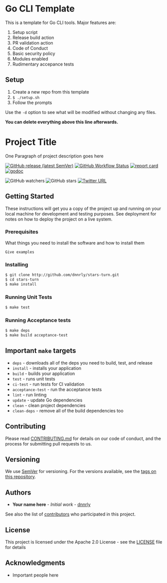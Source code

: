 # Go CLI Template

This is a template for Go CLI tools. Major features are:

1. Setup script
2. Release build action
3. PR validation action
4. Code of Conduct
5. Basic security policy
6. Modules enabled
7. Rudimentary accepance tests

## Setup

1. Create a new repo from this template
2. `$ ./setup.sh`
3. Follow the prompts

Use the `-d` option to see what will be modified without changing any files.

**You can delete everything above this line afterwards.**

# Project Title

One Paragraph of project description goes here

[![GitHub release (latest SemVer)](https://img.shields.io/github/v/release/dnnrly/stars-turn)](https://github.com/dnnrly/stars-turn/releases/latest)
[![GitHub Workflow Status](https://img.shields.io/github/workflow/status/dnnrly/stars-turn/Release%20workflow)](https://github.com/dnnrly/stars-turn/actions?query=workflow%3A%22Release+workflow%22)
[![report card](https://goreportcard.com/badge/github.com/dnnrly/stars-turn)](https://goreportcard.com/report/github.com/dnnrly/stars-turn)
[![godoc](https://godoc.org/github.com/dnnrly/stars-turn?status.svg)](http://godoc.org/github.com/dnnrly/stars-turn)

![GitHub watchers](https://img.shields.io/github/watchers/dnnrly/stars-turn?style=social)
![GitHub stars](https://img.shields.io/github/stars/dnnrly/stars-turn?style=social)
[![Twitter URL](https://img.shields.io/twitter/url?style=social&url=https%3A%2F%2Fgithub.com%2Fdnnrly%2Fstars-turn)](https://twitter.com/intent/tweet?url=https://github.com/dnnrly/stars-turn)


## Getting Started

These instructions will get you a copy of the project up and running on your local machine for development and testing purposes. See deployment for notes on how to deploy the project on a live system.

### Prerequisites

What things you need to install the software and how to install them

```
Give examples
```

### Installing

```bash
$ git clone http://github.com/dnnrly/stars-turn.git
$ cd stars-turn
$ make install
```

### Running Unit Tests

```bash
$ make test
```

### Running Acceptance tests

```bash
$ make deps
$ make build acceptance-test
```

## Important `make` targets

* `deps` - downloads all of the deps you need to build, test, and release
* `install` - installs your application
* `build` - builds your application
* `test` - runs unit tests
* `ci-test` - run tests for CI validation
* `acceptance-test` - run the acceptance tests
* `lint` -  run linting
* `update` - update Go dependencies
* `clean` - clean project dependencies
* `clean-deps` - remove all of the build dependencies too


## Contributing

Please read [CONTRIBUTING.md](CONTRIBUTING.md) for details on our code of conduct, and the process for submitting pull requests to us.

## Versioning

We use [SemVer](http://semver.org/) for versioning. For the versions available, see the [tags on this repository](https://github.com/dnnrly/stars-turn/tags). 

## Authors

* **Your name here** - *Initial work* - [dnnrly](https://github.com/dnnrly)

See also the list of [contributors](https://github.com/dnnrly/stars-turn/contributors) who participated in this project.

## License

This project is licensed under the Apache 2.0 License - see the [LICENSE](LICENSE) file for details

## Acknowledgments

* Important people here
